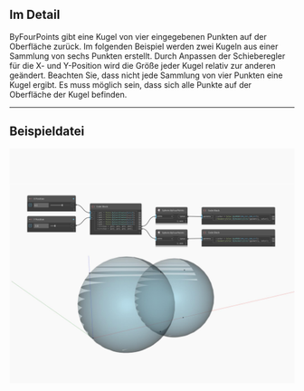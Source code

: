 ## Im Detail
ByFourPoints gibt eine Kugel von vier eingegebenen Punkten auf der Oberfläche zurück. Im folgenden Beispiel werden zwei Kugeln aus einer Sammlung von sechs Punkten erstellt. Durch Anpassen der Schieberegler für die X- und Y-Position wird die Größe jeder Kugel relativ zur anderen geändert. Beachten Sie, dass nicht jede Sammlung von vier Punkten eine Kugel ergibt. Es muss möglich sein, dass sich alle Punkte auf der Oberfläche der Kugel befinden.
___
## Beispieldatei

![ByFourPoints](./Autodesk.DesignScript.Geometry.Sphere.ByFourPoints_img.jpg)


